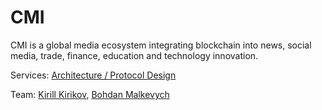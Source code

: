 # CMI

CMI is a global media ecosystem integrating blockchain into news, social media, trade, finance, education and technology innovation.

Services: [Architecture / Protocol Design](../services/architecture-design-protocol.md)

Team: [Kirill Kirikov](../org/credentials-wip/kirill-kirikov.md), [Bohdan Malkevych](../org/credentials-wip/bohdan-malkevych.md)







